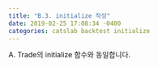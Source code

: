 ```yaml
---
title: "B.3. initialize 작성"
date: 2019-02-25 17:08:34 -0400
categories: catslab backtest initialize
---
```


A. Trade의 initialize 함수와 동일합니다.








